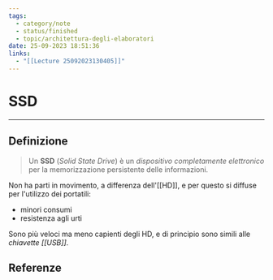 ```yaml
---
tags:
  - category/note
  - status/finished
  - topic/architettura-degli-elaboratori
date: 25-09-2023 18:51:36
links:
  - "[[Lecture 25092023130405]]"
---
```

# SSD
---
## Definizione
> Un **SSD** (_Solid State Drive_) è un _dispositivo completamente elettronico_ per la memorizzazione persistente delle informazioni.

Non ha parti in movimento, a differenza dell'[[HD]], e per questo si diffuse per l'utilizzo dei portatili:
- minori consumi
- resistenza agli urti

Sono più veloci ma meno capienti degli HD, e di principio sono simili alle _chiavette [[USB]]_.

## Referenze